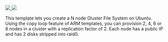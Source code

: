 <a href="https://portal.azure.com/#create/Microsoft.Template/uri/https%3A%2F%2Fraw.githubusercontent.com%2FAzure%2Fazure-quickstart-templates%2Fmaster%2Fgluster-file-system%2Fazuredeploy.json" target="_blank">
    <img src="http://azuredeploy.net/deploybutton.png"/>
</a>
<a href="http://armviz.io/#/?load=https%3A%2F%2Fraw.githubusercontent.com%2FAzure%2Fazure-quickstart-templates%2Fmaster%2Fgluster-file-system%2Fazuredeploy.json" target="_blank">
  <img src="http://armviz.io/visualizebutton.png"/>
</a>

This template lets you create a N node Gluster File System on Ubuntu. Using the copy loop feature of ARM templates, you can provision 2, 4, 6 or 8 nodes in a cluster with a replication factor of 2. Each node has a public IP and has 2 disks stripped into raid0.

